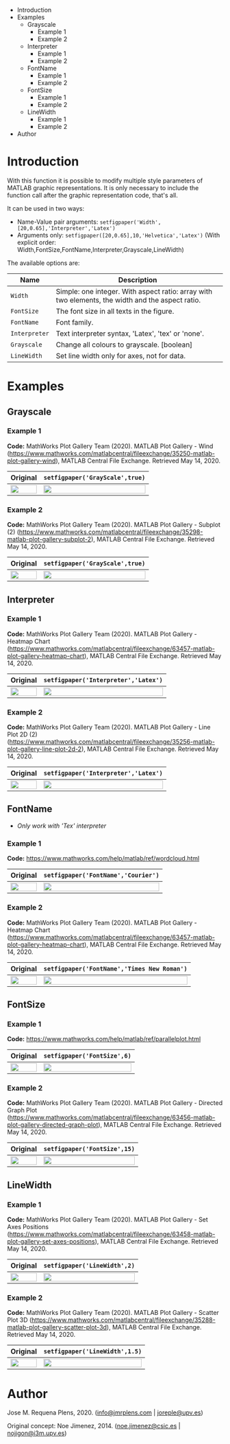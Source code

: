 <div style="width:100%;">
<!-- MarkdownTOC -->

- Introduction
- Examples
	- Grayscale
		- Example 1
		- Example 2
	- Interpreter
		- Example 1
		- Example 2
	- FontName
		- Example 1
		- Example 2
	- FontSize
		- Example 1
		- Example 2
	- LineWidth
		- Example 1
		- Example 2
- Author

<!-- /MarkdownTOC -->


# Introduction
With this function it is possible to modify multiple style parameters of MATLAB graphic representations. It is only necessary to include the function call after the graphic representation code, that's all.

It can be used in two ways:

* Name-Value pair arguments: `setfigpaper('Width',[20,0.65],'Interpreter','Latex')`
* Arguments only: `setfigpaper([20,0.65],10,'Helvetica','Latex')` (With explicit order: Width,FontSize,FontName,Interpreter,Grayscale,LineWidth)

The available options are:

| Name        | Description         | 
| ------------- | ------------- |
| `Width`       | Simple: one integer. With aspect ratio: array with two elements, the width and the aspect ratio. |          
| `FontSize`    | The font size in all texts in the figure. |
| `FontName`    | Font family. |
| `Interpreter` | Text interpreter syntax, 'Latex', 'tex' or 'none'. |
| `Grayscale`   | Change all colours to grayscale. [boolean] |
| `LineWidth`   | Set line width only for axes, not for data. |

# Examples

## Grayscale

### Example 1

**Code:** MathWorks Plot Gallery Team (2020). MATLAB Plot Gallery - Wind (https://www.mathworks.com/matlabcentral/fileexchange/35250-matlab-plot-gallery-wind), MATLAB Central File Exchange. Retrieved May 14, 2020.

| Original        | `setfigpaper('GrayScale',true)`          | 
|:-------------:|:-------------:|
| <img src="http://jmrplens.com/GitHub_setfigpaper/plot1a.png" width="100%"></img>      | <img src="http://jmrplens.com/GitHub_setfigpaper/plot1b.png" width="100%"></img>  |

### Example 2

**Code:** MathWorks Plot Gallery Team (2020). MATLAB Plot Gallery - Subplot (2) (https://www.mathworks.com/matlabcentral/fileexchange/35298-matlab-plot-gallery-subplot-2), MATLAB Central File Exchange. Retrieved May 14, 2020.

| Original        | `setfigpaper('GrayScale',true)`          | 
|:-------------:|:-------------:|
| <img src="http://jmrplens.com/GitHub_setfigpaper/plot2a.png" width="100%"></img>      | <img src="http://jmrplens.com/GitHub_setfigpaper/plot2b.png" width="100%"></img>  |


## Interpreter

### Example 1

**Code:** MathWorks Plot Gallery Team (2020). MATLAB Plot Gallery - Heatmap Chart (https://www.mathworks.com/matlabcentral/fileexchange/63457-matlab-plot-gallery-heatmap-chart), MATLAB Central File Exchange. Retrieved May 14, 2020.

| Original        | `setfigpaper('Interpreter','Latex')`          | 
|:-------------:|:-------------:|
| <img src="http://jmrplens.com/GitHub_setfigpaper/plot3a.png" width="100%"></img>      | <img src="http://jmrplens.com/GitHub_setfigpaper/plot3bb.png" width="100%"></img>  |

### Example 2

**Code:** MathWorks Plot Gallery Team (2020). MATLAB Plot Gallery - Line Plot 2D (2) (https://www.mathworks.com/matlabcentral/fileexchange/35256-matlab-plot-gallery-line-plot-2d-2), MATLAB Central File Exchange. Retrieved May 14, 2020.

| Original        | `setfigpaper('Interpreter','Latex')`           | 
|:-------------:|:-------------:|
| <img src="http://jmrplens.com/GitHub_setfigpaper/plot4a.png" width="100%"></img>      | <img src="http://jmrplens.com/GitHub_setfigpaper/plot4b.png" width="100%"></img>  |

## FontName
* *Only work with 'Tex' interpreter*

### Example 1

**Code:** https://www.mathworks.com/help/matlab/ref/wordcloud.html

| Original        | `setfigpaper('FontName','Courier')`          | 
|:-------------:|:-------------:|
| <img src="http://jmrplens.com/GitHub_setfigpaper/plot3aa.png" width="100%"></img>      | <img src="http://jmrplens.com/GitHub_setfigpaper/plot3bc.png" width="100%"></img>  |

### Example 2

**Code:** MathWorks Plot Gallery Team (2020). MATLAB Plot Gallery - Heatmap Chart (https://www.mathworks.com/matlabcentral/fileexchange/63457-matlab-plot-gallery-heatmap-chart), MATLAB Central File Exchange. Retrieved May 14, 2020.

| Original        | `setfigpaper('FontName','Times New Roman')`           | 
|:-------------:|:-------------:|
| <img src="http://jmrplens.com/GitHub_setfigpaper/plot3a.png" width="100%"></img>      | <img src="http://jmrplens.com/GitHub_setfigpaper/plot6b.png" width="100%"></img>  |

## FontSize

### Example 1

**Code:** https://www.mathworks.com/help/matlab/ref/parallelplot.html

| Original        | `setfigpaper('FontSize',6)`          | 
|:-------------:|:-------------:|
| <img src="http://jmrplens.com/GitHub_setfigpaper/plot7a.png" width="100%"></img>      | <img src="http://jmrplens.com/GitHub_setfigpaper/plot7b.png" width="100%"></img>  |

### Example 2

**Code:** MathWorks Plot Gallery Team (2020). MATLAB Plot Gallery - Directed Graph Plot (https://www.mathworks.com/matlabcentral/fileexchange/63456-matlab-plot-gallery-directed-graph-plot), MATLAB Central File Exchange. Retrieved May 14, 2020.

| Original        | `setfigpaper('FontSize',15)`           | 
|:-------------:|:-------------:|
| <img src="http://jmrplens.com/GitHub_setfigpaper/plot8a.png" width="100%"></img>      | <img src="http://jmrplens.com/GitHub_setfigpaper/plot8b.png" width="100%"></img>  |


## LineWidth

### Example 1

**Code:** MathWorks Plot Gallery Team (2020). MATLAB Plot Gallery - Set Axes Positions (https://www.mathworks.com/matlabcentral/fileexchange/63458-matlab-plot-gallery-set-axes-positions), MATLAB Central File Exchange. Retrieved May 14, 2020.

| Original        | `setfigpaper('LineWidth',2)`          | 
|:-------------:|:-------------:|
| <img src="http://jmrplens.com/GitHub_setfigpaper/plot9a.png" width="100%"></img>      | <img src="http://jmrplens.com/GitHub_setfigpaper/plot9b.png" width="100%"></img>  |

### Example 2

**Code:** MathWorks Plot Gallery Team (2020). MATLAB Plot Gallery - Scatter Plot 3D (https://www.mathworks.com/matlabcentral/fileexchange/35288-matlab-plot-gallery-scatter-plot-3d), MATLAB Central File Exchange. Retrieved May 14, 2020.

| Original        | `setfigpaper('LineWidth',1.5)`           | 
|:-------------:|:-------------:|
| <img src="http://jmrplens.com/GitHub_setfigpaper/plot10a.png" width="100%"></img>      | <img src="http://jmrplens.com/GitHub_setfigpaper/plot10b.png" width="100%"></img>  |


# Author
Jose M. Requena Plens, 2020. (info@jmrplens.com   | joreple@upv.es)

Original concept: Noe Jimenez, 2014. (noe.jimenez@csic.es | nojigon@i3m.upv.es)



</div>